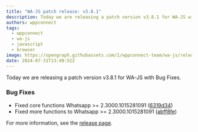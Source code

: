 ```yaml
---
title: "WA-JS patch release: v3.8.1"
description: Today we are releasing a patch version v3.8.1 for WA-JS with Bug Fixes.
authors: wppconnect
tags:
  - wppconnect
  - wa-js
  - javascript
  - browser
image: https://opengraph.githubassets.com/1/wppconnect-team/wa-js/releases/tag/v3.8.1
date: 2024-07-31T13:49:52Z
---
```


Today we are releasing a patch version v3.8.1 for WA-JS with Bug Fixes.

<!--truncate-->

### Bug Fixes

* Fixed core functions Whatsapp >= 2.3000.1015281091 ([6319d34](https://github.com/wppconnect-team/wa-js/commit/6319d349dd9ddac768cc1724d090bfa50f392100))
* Fixed more functions to Whatsapp >= 2.3000.1015281091 ([abff8fe](https://github.com/wppconnect-team/wa-js/commit/abff8fe67384b38eca2577e98d3faac6e1ad12a0))

For more information, see the [release page](https://github.com/wppconnect-team/wa-js/releases/tag/v3.8.1).